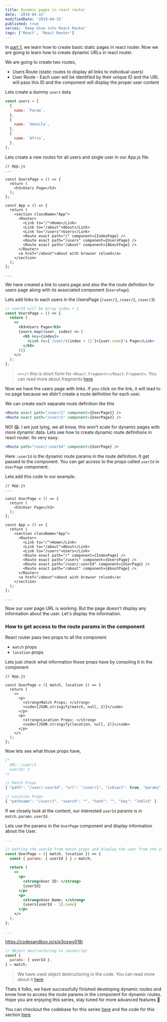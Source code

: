 ```yaml
---
title: Dynamic pages in react router
date: '2019-04-15'
modifiedDate: '2019-04-15'
published: true
series: 'Deep dive into React Router'
tags: ['React', 'React Router']
---
```


In [part 1](/blog/basic-routing-in-react-router/), we learn how to create basic static pages in react router. Now we are going to learn how to create dynamic URLs in react router.

We are going to create two routes,

- Users Route (static routes to display all links to individual users)
- User Route - Each user will be identified by their unique ID and the URL will pass this ID and the component will display the proper user content

Lets create a dummy `users` data

```jsx
const users = [
  {
    name: `Param`,
  },
  {
    name: `Vennila`,
  },
  {
    name: `Afrin`,
  },
];
```

Lets create a new routes for all users and single user in our App.js file.

```jsx{4-8,16,18}
// App.js
...

const UsersPage = () => {
  return (
    <h3>Users Page</h3>
  );
};

const App = () => {
  return (
    <section className="App">
      <Router>
        <Link to="/">Home</Link>
        <Link to="/about">About</Link>
        <Link to="/users">Users</Link>
        <Route exact path="/" component={IndexPage} />
        <Route exact path="/users" component={UsersPage} />
        <Route exact path="/about" component={AboutPage} />
      </Router>
      <a href="/about">about with browser reload</a>
    </section>
  );
};

...
```

We have created a link to users page and also the the route definition for users page along with its associated component (`UsersPage`).

Lets add links to each users in the UsersPage (`/user/1`, `/user/2`, `/user/3`)

```jsx
// userId will be Array index + 1
const UsersPage = () => {
  return (
    <>
      <h3>Users Page</h3>
      {users.map((user, index) => (
        <h5 key={index}>
          <Link to={`/user/${index + 1}`}>{user.name}'s Page</Link>
        </h5>
      ))}
    </>
  );
};
```

> `<></>` this is short form for `<React.Fragment></React.Fragment>`. You can read more about fragments [here](https://reactjs.org/docs/fragments.html)

Now we have the users page with links. If you click on the link, it will lead to no page because we didn't create a route definition for each user.

We can create each separate route definition like this

```jsx
<Route exact path="/user/1" component={UserPage1} />
<Route exact path="/user/2" component={UserPage2} />
```

NO! 😱. I am just lying, we all know, this won't scale for dynamic pages with more dynamic data. Lets see how to create dynamic route definitions in react router. Its very easy.

```jsx
<Route path="/user/:userId" component={UserPage} />
```

Here `:userId` is the dynamic route params in the route definition. It get passed to the component. You can get access to the props called `userId` in `UserPage` component.

Lets add this code in our example.

```jsx{4-8,19}
// App.js
...

const UserPage = () => {
  return (
    <h3>User Page</h3>
  );
};

const App = () => {
  return (
    <section className="App">
      <Router>
        <Link to="/">Home</Link>
        <Link to="/about">About</Link>
        <Link to="/users">Users</Link>
        <Route exact path="/" component={IndexPage} />
        <Route exact path="/users" component={UsersPage} />
        <Route exact path="/user/:userId" component={UserPage} />
        <Route exact path="/about" component={AboutPage} />
      </Router>
      <a href="/about">about with browser reload</a>
    </section>
  );
};

...
```

Now our user page URL is working. But the page doesn't display any information about the user. Let's display the information.

### How to get access to the route params in the component

React router pass two props to all the component

- `match` props
- `location` props

Lets just check what information those props have by consoling it in the component

```jsx{3,8,12}
// App.js

const UserPage = ({ match, location }) => {
  return (
    <>
      <p>
        <strong>Match Props: </strong>
        <code>{JSON.stringify(match, null, 2)}</code>
      </p>
      <p>
        <strong>Location Props: </strong>
        <code>{JSON.stringify(location, null, 2)}</code>
      </p>
    </>
  );
};
```

Now lets see what those props have,

```jsx
/*
  URL: /user/1
  userId: 1
*/

// Match Props
{ "path": "/user/:userId", "url": "/user/1", "isExact": true, "params": { "userId": "1" } }

// Location Props
{ "pathname": "/user/1", "search": "", "hash": "", "key": "7e6lx5" }
```

If we closely look at the content, our interested `userId` params is in `match.params.userId`.

Lets use the params in the `UserPage` component and display information about the User.

```jsx
...

// Getting the userId from match props and display the user from the users array
const UserPage = ({ match, location }) => {
  const { params: { userId } } = match;

  return (
    <>
      <p>
        <strong>User ID: </strong>
        {userId}
      </p>
      <p>
        <strong>User Name: </strong>
        {users[userId - 1].name}
      </p>
    </>
  );
};

...
```

https://codesandbox.io/s/p3ozwy018j

```jsx
// Object destructuring in JavaScript
const {
  params: { userId },
} = match;
```

> We have used object destructuring in the code. You can read more about it [here](https://dev.to/sarah_chima/object-destructuring-in-es6-3fm)

Thats it folks, we have successfully finished developing dynamic routes and know how to access the route params in the component for dynamic routes. Hope you are enjoying this series, stay tuned for more advanced features 🤗

You can checkout the codebase for this series [here](https://github.com/learnwithparam/react-router-series) and the code for this section [here](https://github.com/learnwithparam/react-router-series/commit/f6935df3e43e250ecdc6aa036e09f384b7548231)
